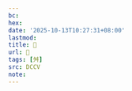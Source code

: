 ```yaml
---
bc:
hex:
date: '2025-10-13T10:27:31+08:00'
lastmod:
title: 􁚫
url: 􁚫
tags: [舛]
src: DCCV
note:
---
```

